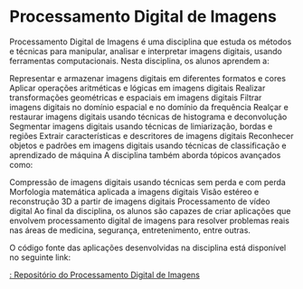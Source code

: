 # Processamento Digital de Imagens
Processamento Digital de Imagens é uma disciplina que estuda os métodos e técnicas para manipular, analisar e interpretar imagens digitais, usando ferramentas computacionais. Nesta disciplina, os alunos aprendem a:

Representar e armazenar imagens digitais em diferentes formatos e cores
Aplicar operações aritméticas e lógicas em imagens digitais
Realizar transformações geométricas e espaciais em imagens digitais
Filtrar imagens digitais no domínio espacial e no domínio da frequência
Realçar e restaurar imagens digitais usando técnicas de histograma e deconvolução
Segmentar imagens digitais usando técnicas de limiarização, bordas e regiões
Extrair características e descritores de imagens digitais
Reconhecer objetos e padrões em imagens digitais usando técnicas de classificação e aprendizado de máquina
A disciplina também aborda tópicos avançados como:

Compressão de imagens digitais usando técnicas sem perda e com perda
Morfologia matemática aplicada a imagens digitais
Visão estéreo e reconstrução 3D a partir de imagens digitais
Processamento de vídeo digital
Ao final da disciplina, os alunos são capazes de criar aplicações que envolvem processamento digital de imagens para resolver problemas reais nas áreas de medicina, segurança, entretenimento, entre outras.

O código fonte das aplicações desenvolvidas na disciplina está disponível no seguinte link:

[: Repositório do Processamento Digital de Imagens](https://github.com/dev-marcos/Digital-image-processing)